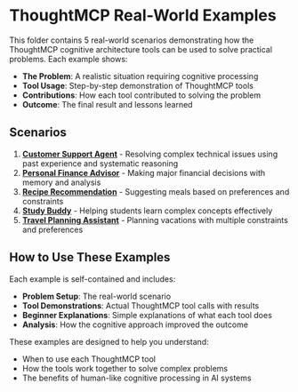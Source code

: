# ThoughtMCP Real-World Examples

This folder contains 5 real-world scenarios demonstrating how the ThoughtMCP cognitive architecture tools can be used to solve practical problems. Each example shows:

- **The Problem**: A realistic situation requiring cognitive processing
- **Tool Usage**: Step-by-step demonstration of ThoughtMCP tools
- **Contributions**: How each tool contributed to solving the problem
- **Outcome**: The final result and lessons learned

## Scenarios

1. **[Customer Support Agent](./01-customer-support.md)** - Resolving complex technical issues using past experience and systematic reasoning
2. **[Personal Finance Advisor](./02-finance-advisor.md)** - Making major financial decisions with memory and analysis
3. **[Recipe Recommendation](./03-recipe-recommendation.md)** - Suggesting meals based on preferences and constraints
4. **[Study Buddy](./04-study-buddy.md)** - Helping students learn complex concepts effectively
5. **[Travel Planning Assistant](./05-travel-planner.md)** - Planning vacations with multiple constraints and preferences

## How to Use These Examples

Each example is self-contained and includes:

- **Problem Setup**: The real-world scenario
- **Tool Demonstrations**: Actual ThoughtMCP tool calls with results
- **Beginner Explanations**: Simple explanations of what each tool does
- **Analysis**: How the cognitive approach improved the outcome

These examples are designed to help you understand:

- When to use each ThoughtMCP tool
- How the tools work together to solve complex problems
- The benefits of human-like cognitive processing in AI systems
